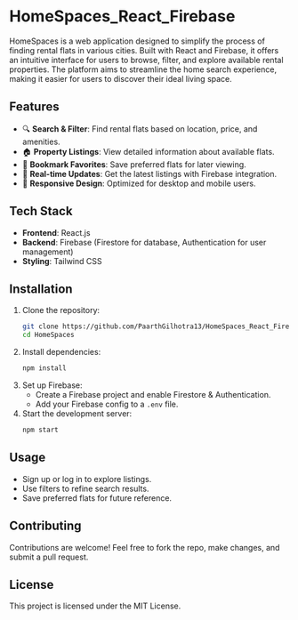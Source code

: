 # HomeSpaces_React_Firebase
 HomeSpaces is a web application designed to simplify the process of finding rental flats in various cities. Built with React and Firebase, it offers an intuitive interface for users to browse, filter, and explore available rental properties. The platform aims to streamline the home search experience, making it easier for users to discover their ideal living space. 
## Features
- 🔍 **Search & Filter**: Find rental flats based on location, price, and amenities.
- 🏠 **Property Listings**: View detailed information about available flats.
- 📌 **Bookmark Favorites**: Save preferred flats for later viewing.
- 🔄 **Real-time Updates**: Get the latest listings with Firebase integration.
- 📱 **Responsive Design**: Optimized for desktop and mobile users.

## Tech Stack
- **Frontend**: React.js
- **Backend**: Firebase (Firestore for database, Authentication for user management)
- **Styling**: Tailwind CSS

## Installation
1. Clone the repository:
   ```sh
   git clone https://github.com/PaarthGilhotra13/HomeSpaces_React_Firebase
   cd HomeSpaces
   ```
2. Install dependencies:
   ```sh
   npm install
   ```
3. Set up Firebase:
   - Create a Firebase project and enable Firestore & Authentication.
   - Add your Firebase config to a `.env` file.
4. Start the development server:
   ```sh
   npm start
   ```

## Usage
- Sign up or log in to explore listings.
- Use filters to refine search results.
- Save preferred flats for future reference.

## Contributing
Contributions are welcome! Feel free to fork the repo, make changes, and submit a pull request.

## License
This project is licensed under the MIT License.
